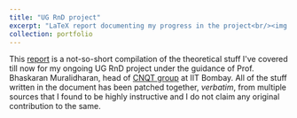 ```yaml
---
title: "UG RnD project"
excerpt: "LaTeX report documenting my progress in the project<br/><img src='/images/bloch.png' width='500' height='300'>"
collection: portfolio
---
```


This [report](https://DebasishPanda529.github.io/pdfs/the-dance-of-atoms.pdf) is a not-so-short compilation of the theoretical stuff I've covered till now for my ongoing UG RnD project under the guidance of Prof. Bhaskaran Muralidharan, head of [CNQT group](https://cnqt-group.org/) at IIT Bombay. All of the stuff written in the document has been patched together, *verbatim*, from multiple sources that I found to be highly instructive and I do not claim any original contribution to the same.